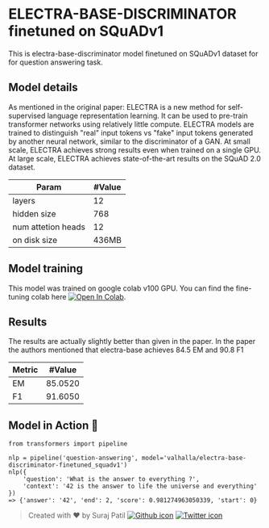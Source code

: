 # ELECTRA-BASE-DISCRIMINATOR finetuned on SQuADv1

This is electra-base-discriminator model finetuned on SQuADv1 dataset for for question answering task.

## Model details
As mentioned in the original paper: ELECTRA is a new method for self-supervised language representation learning.
It can be used to pre-train transformer networks using relatively little compute. 
ELECTRA models are trained to distinguish "real" input tokens vs "fake" input tokens generated by another neural network, 
similar to the discriminator of a GAN. At small scale, ELECTRA achieves strong results even when trained on a single GPU.
At large scale, ELECTRA achieves state-of-the-art results on the SQuAD 2.0 dataset.

| Param               | #Value |
|---------------------|--------|
| layers              | 12     |
| hidden size         | 768    |
| num attetion heads  | 12     |
| on disk size        | 436MB  |

## Model training
This model was trained on google colab v100 GPU. 
You can find the fine-tuning colab here
[![Open In Colab](https://colab.research.google.com/assets/colab-badge.svg)](https://colab.research.google.com/drive/11yo-LaFsgggwmDSy2P8zD3tzf5cCb-DU?usp=sharing).

## Results
The results are actually slightly better than given in the paper. 
In the paper the authors mentioned that electra-base achieves 84.5 EM and 90.8 F1

| Metric | #Value |
|--------|--------|
| EM     | 85.0520|
| F1     | 91.6050|


## Model in Action  🚀
```python3
from transformers import pipeline

nlp = pipeline('question-answering', model='valhalla/electra-base-discriminator-finetuned_squadv1')
nlp({
    'question': 'What is the answer to everything ?',
    'context': '42 is the answer to life the universe and everything'
})
=> {'answer': '42', 'end': 2, 'score': 0.981274963050339, 'start': 0}
```

> Created with ❤️ by Suraj Patil [![Github icon](https://cdn0.iconfinder.com/data/icons/octicons/1024/mark-github-32.png)](https://github.com/patil-suraj/)
[![Twitter icon](https://cdn0.iconfinder.com/data/icons/shift-logotypes/32/Twitter-32.png)](https://twitter.com/psuraj28)
